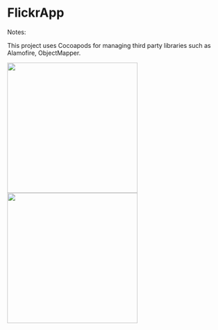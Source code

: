 # FlickrApp

Notes:

 This project uses Cocoapods for managing third party libraries such as Alamofire, ObjectMapper.
  
<img src="https://github.com/kumaranvaheesan/AirportsApp/blob/master/Screenshots/IMG_4971.jpg" width="300">
<img src="https://github.com/kumaranvaheesan/AirportsApp/blob/master/Screenshots/IMG_4970.jpg" width="300">
